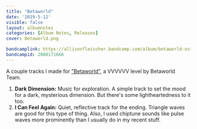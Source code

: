 ```yaml
---
title: "Betaworld"
date: '2019-5-12'
visible: false
layout: albumnotes
categories: [Album Notes, Releases]
cover: Betaworld.png

bandcamplink: https://allisonfleischer.bandcamp.com/album/betaworld-ost
bandcampid: 2080171666
---
```

A couple tracks I made for ["Betaworld"](http://distractionware.com/forum/index.php?topic=3707.0), a VVVVVV level by Betaworld Team.

1. **Dark Dimension:** Music for exploration. A simple track to set the mood for a dark, mysterious dimension. But there's some lightheartedness to it too.
2. **I Can Feel Again:** Quiet, reflective track for the ending. Triangle waves are good for this type of thing. Also, I used chiptune sounds like pulse waves more prominently than I usually do in my recent stuff.
